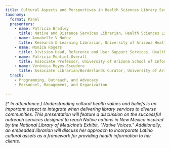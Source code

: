 ```yaml
---
title: Cultural Aspects and Perspectives in Health Sciences Library Services
taxonomy:
  format: Panel
  presenters:
    - name: Patricia Bradley
	  title: Native and Distance Services Librarian, Health Sciences Library and Informatics Center, University of New Mexico*
	- name: Annabelle V Nuñez
	  title: Research & Learning Librarian, University of Arizona Health Sciences Library*
	- name: Monica Rogers
	  title: Division Head, Reference and User Support Services, Health Sciences Library and Informatics Center, University of New Mexico
	- name: Patricia Montiel-Overall
	  title: Associate Professor, University of Arizona School of Information
	- name: Verónica Reyes-Escudero
	  title: Associate Librarian/Borderlands Curator, University of Arizona Libraries
  track: 
	- Programming, Outreach, and Advocacy
	- Personnel, Management, and Organization

---
```

_(* In attendance.) Understanding cultural health values and beliefs is an important aspect to integrate when delivering library services to diverse communities. This presentation will feature a discussion on the successful outreach services designed to reach Native nations in New Mexico inspired by the National Library of Medicine’s Exhibit, “Native Voices.” Additionally, an embedded librarian will discuss her approach to incorporate Latino cultural assets as a framework for providing health information to her clients._